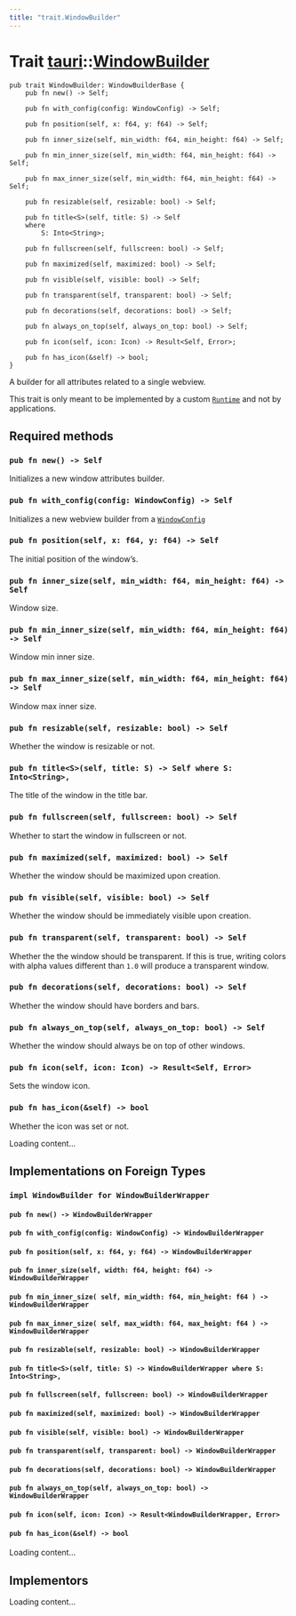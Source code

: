 ```yaml
---
title: "trait.WindowBuilder"
---
```


# Trait [tauri](/docs/api/rust/tauri/index.html)::​[WindowBuilder](/docs/api/rust/tauri/)

    pub trait WindowBuilder: WindowBuilderBase {
        pub fn new() -> Self;

        pub fn with_config(config: WindowConfig) -> Self;

        pub fn position(self, x: f64, y: f64) -> Self;

        pub fn inner_size(self, min_width: f64, min_height: f64) -> Self;

        pub fn min_inner_size(self, min_width: f64, min_height: f64) -> Self;

        pub fn max_inner_size(self, min_width: f64, min_height: f64) -> Self;

        pub fn resizable(self, resizable: bool) -> Self;

        pub fn title<S>(self, title: S) -> Self
        where
            S: Into<String>;

        pub fn fullscreen(self, fullscreen: bool) -> Self;

        pub fn maximized(self, maximized: bool) -> Self;

        pub fn visible(self, visible: bool) -> Self;

        pub fn transparent(self, transparent: bool) -> Self;

        pub fn decorations(self, decorations: bool) -> Self;

        pub fn always_on_top(self, always_on_top: bool) -> Self;

        pub fn icon(self, icon: Icon) -> Result<Self, Error>;

        pub fn has_icon(&self) -> bool;
    }

A builder for all attributes related to a single webview.

This trait is only meant to be implemented by a custom [`Runtime`](/docs/api/rust/tauri/crate::Runtime) and not by applications.

## Required methods

### `pub fn new() -> Self`

Initializes a new window attributes builder.

### `pub fn with_config(config: WindowConfig) -> Self`

Initializes a new webview builder from a [`WindowConfig`](/docs/api/rust/tauri/../tauri/api/config/struct.WindowConfig.html "WindowConfig")

### `pub fn position(self, x: f64, y: f64) -> Self`

The initial position of the window’s.

### `pub fn inner_size(self, min_width: f64, min_height: f64) -> Self`

Window size.

### `pub fn min_inner_size(self, min_width: f64, min_height: f64) -> Self`

Window min inner size.

### `pub fn max_inner_size(self, min_width: f64, min_height: f64) -> Self`

Window max inner size.

### `pub fn resizable(self, resizable: bool) -> Self`

Whether the window is resizable or not.

### `pub fn title<S>(self, title: S) -> Self where S: Into<String>,`

The title of the window in the title bar.

### `pub fn fullscreen(self, fullscreen: bool) -> Self`

Whether to start the window in fullscreen or not.

### `pub fn maximized(self, maximized: bool) -> Self`

Whether the window should be maximized upon creation.

### `pub fn visible(self, visible: bool) -> Self`

Whether the window should be immediately visible upon creation.

### `pub fn transparent(self, transparent: bool) -> Self`

Whether the the window should be transparent. If this is true, writing colors with alpha values different than `1.0` will produce a transparent window.

### `pub fn decorations(self, decorations: bool) -> Self`

Whether the window should have borders and bars.

### `pub fn always_on_top(self, always_on_top: bool) -> Self`

Whether the window should always be on top of other windows.

### `pub fn icon(self, icon: Icon) -> Result<Self, Error>`

Sets the window icon.

### `pub fn has_icon(&self) -> bool`

Whether the icon was set or not.

Loading content...

## Implementations on Foreign Types

### `impl WindowBuilder for WindowBuilderWrapper`

#### `pub fn new() -> WindowBuilderWrapper`

#### `pub fn with_config(config: WindowConfig) -> WindowBuilderWrapper`

#### `pub fn position(self, x: f64, y: f64) -> WindowBuilderWrapper`

#### `pub fn inner_size(self, width: f64, height: f64) -> WindowBuilderWrapper`

#### `pub fn min_inner_size( self, min_width: f64, min_height: f64 ) -> WindowBuilderWrapper`

#### `pub fn max_inner_size( self, max_width: f64, max_height: f64 ) -> WindowBuilderWrapper`

#### `pub fn resizable(self, resizable: bool) -> WindowBuilderWrapper`

#### `pub fn title<S>(self, title: S) -> WindowBuilderWrapper where S: Into<String>,`

#### `pub fn fullscreen(self, fullscreen: bool) -> WindowBuilderWrapper`

#### `pub fn maximized(self, maximized: bool) -> WindowBuilderWrapper`

#### `pub fn visible(self, visible: bool) -> WindowBuilderWrapper`

#### `pub fn transparent(self, transparent: bool) -> WindowBuilderWrapper`

#### `pub fn decorations(self, decorations: bool) -> WindowBuilderWrapper`

#### `pub fn always_on_top(self, always_on_top: bool) -> WindowBuilderWrapper`

#### `pub fn icon(self, icon: Icon) -> Result<WindowBuilderWrapper, Error>`

#### `pub fn has_icon(&self) -> bool`

Loading content...

## Implementors

Loading content...
